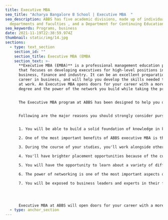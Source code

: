 ```yaml
---
title: Executive MBA
seo_title: "Acharya Bangalore B School | Executive MBA  "
seo_description: ABBS has five academic divisions, made up of individual
  departments and faculties , and a Department for Continuing Education.
seo_keywords: Programs, business
date: 2021-11-19T22:38:59.974Z
thumbnail: static/img/14.jpg
sections:
  - type: text_section
    section_id: ""
    section_title: Executive MBA (EMBA
    section_text: >-
      **Executive MBA (EMBA)** is a professional management education program
      that focuses on developing executives for high-level positions in
      business, finance and industry. It can be an excellent preparation for a
      career in business, and will help you develop the skills needed to succeed
      at work. An Executive MBA opens doors for your career with a more advanced
      degree and the power of the network you build while taking the program.


      The Executive MBA program at ABBS has been designed to help you develop the skills necessary to excel as a leader in your field. 


      Following are the major reasons you should strongly consider pursuing Executive MBA at ABBS:


      1. You will be able to build a solid foundation of knowledge in key areas like financial analysis, marketing strategy or operational management which will help you get ahead at work faster than if you were just starting out without any formal training.

      2. One of the most important benefits of ABBS executive MBA is that it helps you to fast track your learning. You will be able to learn more in less time, which means that you will be able to focus on specific skills and goals even more than before. As a result, your professional growth will be faster and more focused than with any other type of programme or course.

      3. During the course of your studies, you'll work alongside other students from around the country who are going through similar processes or projects—and this can give everyone valuable insight into how others handle certain situations or challenges. 

      4. You'll have brighter placement opportunities because of the cutting edge skills that you acquire at ABBS.

      5. You will have the opportunity to learn about a variety of different career fields and develop a broad range of skills that can be applied to your current role. This means that we're able to help our students make an immediate impact in their careers while also providing them with the knowledge they need for future opportunities.

      6. The power of networking is one of the most important aspects of an Executive MBA. Networking can help you find new opportunities, build professional relationships that last a lifetime, and more.

      7. You will be exposed to business leaders and experts in their field who are some of the most influential people in today's society. This can give you access to opportunities that may not have been available otherwise.




      Executive MBA at ABBS will open doors for your career with a more advanced degree and the power of the network you build while taking the program.
  - type: anchor_section
---
```

